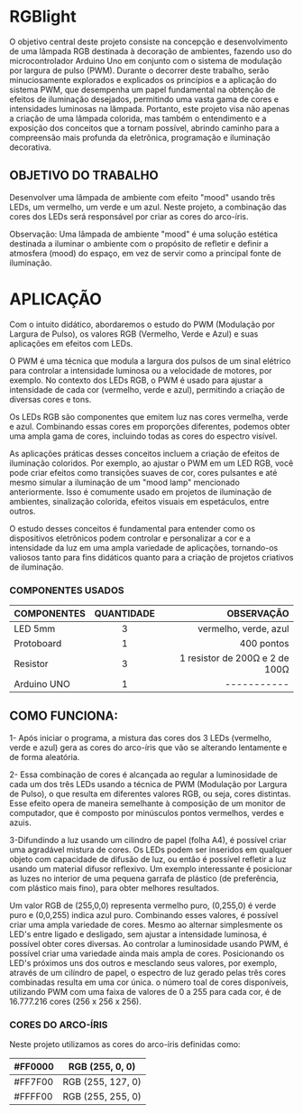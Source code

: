 # RGBlight

O objetivo central deste projeto consiste na concepção e desenvolvimento de uma lâmpada RGB destinada à decoração de ambientes, fazendo uso do microcontrolador Arduino Uno em conjunto com o sistema de modulação por largura de pulso (PWM). Durante o decorrer deste trabalho, serão minuciosamente explorados e explicados os princípios e a aplicação do sistema PWM, que desempenha um papel fundamental na obtenção de efeitos de iluminação desejados, permitindo uma vasta gama de cores e intensidades luminosas na lâmpada. Portanto, este projeto visa não apenas a criação de uma lâmpada colorida, mas também o entendimento e a exposição dos conceitos que a tornam possível, abrindo caminho para a compreensão mais profunda da eletrônica, programação e iluminação decorativa.

## OBJETIVO DO TRABALHO

Desenvolver uma lâmpada de ambiente com efeito "mood" usando três LEDs, um vermelho, um verde e um azul. Neste projeto, a combinação das cores dos LEDs será responsável por criar as cores do arco-íris.

Observação: Uma lâmpada de ambiente "mood" é uma solução estética destinada a iluminar o ambiente com o propósito de refletir e definir a atmosfera (mood) do espaço, em vez de servir como a principal fonte de iluminação.

# APLICAÇÃO

Com o intuito didático, abordaremos o estudo do PWM (Modulação por Largura de Pulso), os valores RGB (Vermelho, Verde e Azul) e suas aplicações em efeitos com LEDs.

O PWM é uma técnica que modula a largura dos pulsos de um sinal elétrico para controlar a intensidade luminosa ou a velocidade de motores, por exemplo. No contexto dos LEDs RGB, o PWM é usado para ajustar a intensidade de cada cor (vermelho, verde e azul), permitindo a criação de diversas cores e tons.

Os LEDs RGB são componentes que emitem luz nas cores vermelha, verde e azul. Combinando essas cores em proporções diferentes, podemos obter uma ampla gama de cores, incluindo todas as cores do espectro visível.

As aplicações práticas desses conceitos incluem a criação de efeitos de iluminação coloridos. Por exemplo, ao ajustar o PWM em um LED RGB, você pode criar efeitos como transições suaves de cor, cores pulsantes e até mesmo simular a iluminação de um "mood lamp" mencionado anteriormente. Isso é comumente usado em projetos de iluminação de ambientes, sinalização colorida, efeitos visuais em espetáculos, entre outros.

O estudo desses conceitos é fundamental para entender como os dispositivos eletrônicos podem controlar e personalizar a cor e a intensidade da luz em uma ampla variedade de aplicações, tornando-os valiosos tanto para fins didáticos quanto para a criação de projetos criativos de iluminação.

### COMPONENTES USADOS
| COMPONENTES | QUANTIDADE | OBSERVAÇÃO|
| :---         |     :---:      |          ---: |
| LED 5mm  | 3  | vermelho, verde, azul   |
| Protoboard   | 1      | 400 pontos   |
| Resistor   | 3    | 1 resistor de 200Ω e 2 de 100Ω   |
| Arduino UNO    | 1       | -----------  |

## COMO FUNCIONA:

1- Após iniciar o programa, a mistura das cores dos 3 LEDs (vermelho, verde e azul) gera as cores do arco-íris que vão se alterando lentamente e de forma aleatória.

2- Essa combinação de cores é alcançada ao regular a luminosidade de cada um dos três LEDs usando a técnica de PWM (Modulação por Largura de Pulso), o que resulta em diferentes valores RGB, ou seja, cores distintas. Esse efeito opera de maneira semelhante à composição de um monitor de computador, que é composto por minúsculos pontos vermelhos, verdes e azuis.

3-Difundindo a luz usando um cilindro de papel (folha A4), é possível criar uma agradável mistura de cores. Os LEDs podem ser inseridos em qualquer objeto com capacidade de difusão de luz, ou então é possível refletir a luz usando um material difusor reflexivo. Um  exemplo interessante é posicionar as luzes no interior de uma pequena garrafa de plástico (de preferência, com plástico mais fino), para obter melhores resultados.

Um valor RGB de (255,0,0) representa vermelho puro, (0,255,0) é verde puro e (0,0,255) indica azul puro. Combinando esses valores, é possível criar uma ampla variedade de cores. Mesmo ao alternar simplesmente os LED's entre ligado e desligado, sem ajustar a intensidade luminosa, é possível obter cores diversas.
Ao controlar a luminosidade usando PWM, é possível criar uma variedade ainda mais ampla de cores. Posicionando os LED's próximos uns dos outros e mesclando seus valores, por exemplo, através de um cilíndro de papel, o espectro de luz gerado pelas três cores combinadas resulta em uma cor única. o número toal de cores disponíveis, utilizando PWM com uma faixa de valores de 0 a 255 para cada cor, é de 16.777.216 cores (256 x 256 x 256).

### CORES DO ARCO-ÍRIS
Neste projeto utilizamos as cores do arco-íris definidas como:

| #FF0000 | RGB (255, 0, 0)|
| --- | --- |
| #FF7F00 | RGB (255, 127, 0) |
| #FFFF00 | RGB (255, 255, 0) |

